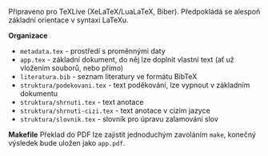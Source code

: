 Připraveno pro TeXLive (XeLaTeX/LuaLaTeX, Biber). Předpokládá se alespoň
základní orientace v&nbsp;syntaxi LaTeXu.

<b>Organizace</b>
* `metadata.tex` - prostředí s&nbsp;proměnnými daty
* `app.tex` - základní dokument, do něj lze doplnit vlastní text (ať už vložením
souborů, nebo přímo)
* `literatura.bib` - seznam literatury ve&nbsp;formátu BibTeX
* `struktura/podekovani.tex` - text poděkování, lze vypnout v&nbsp;základním
dokumentu
* `struktura/shrnuti.tex` - text anotace
* `struktura/shrnuti-cizi.tex` - text anotace v&nbsp;cizím jazyce
* `struktura/slovnik.tex` - slovník pro úpravu zalamování slov

<b>Makefile</b>
Překlad do PDF lze zajistit jednoduchým zavoláním `make`, konečný výsledek bude
uložen jako `app.pdf`.
